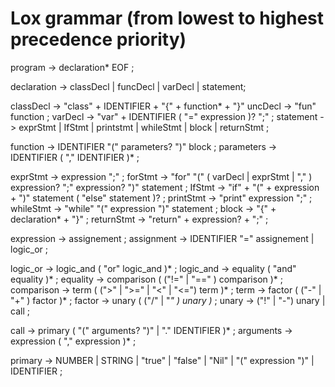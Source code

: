 # Lox grammar (from lowest to highest precedence priority)

program -> declaration* EOF ;

declaration -> classDecl | funcDecl | varDecl | statement;

classDecl -> "class" + IDENTIFIER + "{" + function* + "}"
uncDecl -> "fun" function ;
varDecl -> "var" + IDENTIFIER ( "=" expression )? ";" ;
statement -> exprStmt | IfStmt | printstmt | whileStmt | block | returnStmt ;

function -> IDENTIFIER "(" parameters? ")" block ;
parameters -> IDENTIFIER ( "," IDENTIFIER )* ;

exprStmt -> expression ";" ;
forStmt -> "for" "(" ( varDecl | exprStmt | "," ) expression? ";" expression? ")" statement ;
IfStmt -> "if" + "(" + expression + ")" statement ( "else" statement )? ;
printStmt -> "print" expression ";" ;
whileStmt -> "while" "(" expression ")" statement ;
block -> "{" + declaration* + "}" ;
returnStmt -> "return" + expression? + ";" ;

expression -> assignement ;
assignment -> IDENTIFIER "=" assignement | logic_or ;

logic_or -> logic_and ( "or" logic_and )* ;
logic_and -> equality ( "and" equality )* ;
equality -> comparison ( ("!=" | "==" ) comparison )* ;
comparison -> term ( (">" | ">=" | "<" | "<=") term )* ;
term -> factor ( ("-" | "+" ) factor )* ;
factor -> unary ( ("/" | "*" ) unary )* ;
unary -> ("!" | "-") unary | call ;

call -> primary ( "(" arguments? ")" | "." IDENTIFIER )* ;
arguments -> expression ( "," expression )* ;

primary -> NUMBER | STRING | "true" | "false" | "Nil" | "(" expression ")" | IDENTIFIER ;
